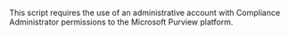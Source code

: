 This script requires the use of an administrative account with Compliance Administrator permissions to the Microsoft Purview platform.
